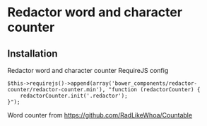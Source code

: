 Redactor word and character counter
===

Installation
------------
Redactor word and character counter RequireJS config

```
$this->requirejs()->append(array('bower_components/redactor-counter/redactor-counter.min'), "function (redactorCounter) {
    redactorCounter.init('.redactor');
}");
```

Word counter from https://github.com/RadLikeWhoa/Countable
